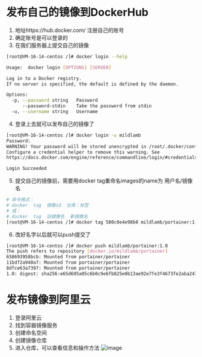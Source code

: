 # 发布自己的镜像到DockerHub
1. 地址https://hub.docker.com/ 注册自己的账号
2. 确定账号是可以登录的
3. 在我们服务器上提交自己的镜像
```bash
[root@VM-16-14-centos /]# docker login --help

Usage:  docker login [OPTIONS] [SERVER]

Log in to a Docker registry.
If no server is specified, the default is defined by the daemon.

Options:
  -p, --password string   Password
      --password-stdin    Take the password from stdin
  -u, --username string   Username
```
4. 登录上去就可以发布自己的镜像了
```bash
[root@VM-16-14-centos /]# docker login -u mildlamb
Password: 
WARNING! Your password will be stored unencrypted in /root/.docker/config.json.
Configure a credential helper to remove this warning. See
https://docs.docker.com/engine/reference/commandline/login/#credentials-store

Login Succeeded
```
5. 提交自己的镜像前，需要用docker tag重命名images的name为 用户名/镜像名
```bash
# 命令格式：
# docker  tag  镜像id  仓库：标签
# 或：
# docker  tag  旧镜像名  新镜像名
[root@VM-16-14-centos /]# docker tag 580c0e4e98b0 mildlamb/portainer:1.0
```
6. 改好名字以后就可以push提交了
```bash
[root@VM-16-14-centos /]# docker push mildlamb/portainer:1.0
The push refers to repository [docker.io/mildlamb/portainer]
658693958bcb: Mounted from portainer/portainer 
11bdf2a940a7: Mounted from portainer/portainer 
8dfce63a7397: Mounted from portainer/portainer 
1.0: digest: sha256:e65d695a05c6b0c9e6fb825e0b13ae92e7fe3f4673fe2aba247ca4b585952be7 size: 945
```

# 发布镜像到阿里云
1. 登录阿里云
2. 找到容器镜像服务
3. 创建命名空间
4. 创建镜像仓库
5. 进入仓库，可以查看信息和操作方法
![image](https://user-images.githubusercontent.com/92672384/147516164-10f973a6-41ca-4794-8c45-a18b9167e943.png)
